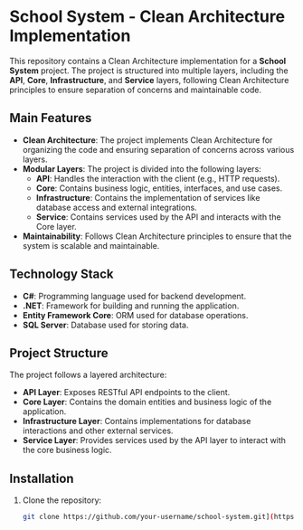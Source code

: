 # School System - Clean Architecture Implementation

This repository contains a Clean Architecture implementation for a **School System** project. The project is structured into multiple layers, including the **API**, **Core**, **Infrastructure**, and **Service** layers, following Clean Architecture principles to ensure separation of concerns and maintainable code.

## Main Features

- **Clean Architecture**: The project implements Clean Architecture for organizing the code and ensuring separation of concerns across various layers.
- **Modular Layers**: The project is divided into the following layers:
  - **API**: Handles the interaction with the client (e.g., HTTP requests).
  - **Core**: Contains business logic, entities, interfaces, and use cases.
  - **Infrastructure**: Contains the implementation of services like database access and external integrations.
  - **Service**: Contains services used by the API and interacts with the Core layer.
- **Maintainability**: Follows Clean Architecture principles to ensure that the system is scalable and maintainable.

## Technology Stack

- **C#**: Programming language used for backend development.
- **.NET**: Framework for building and running the application.
- **Entity Framework Core**: ORM used for database operations.
- **SQL Server**: Database used for storing data.

## Project Structure

The project follows a layered architecture:

- **API Layer**: Exposes RESTful API endpoints to the client.
- **Core Layer**: Contains the domain entities and business logic of the application.
- **Infrastructure Layer**: Contains implementations for database interactions and other external services.
- **Service Layer**: Provides services used by the API layer to interact with the core business logic.

## Installation

1. Clone the repository:
   ```bash
   git clone https://github.com/your-username/school-system.git](https://github.com/rahma-mohmed/Clean-Architecture)
